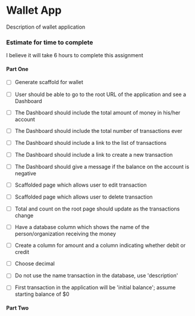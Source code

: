 # Wallet App

Description of wallet application

### Estimate for time to complete

I believe it will take 6 hours to complete this assignment


#### Part One

- [ ] Generate scaffold for wallet
- [ ] User should be able to go to the root URL of the application and see a Dashboard
- [ ] The Dashboard should include the total amount of money in his/her account
- [ ] The Dashboard should include the total number of transactions ever
- [ ] The Dashboard should include a link to the list of transactions
- [ ] The Dashboard should include a link to create a new transaction
- [ ] The Dashboard should give a message if the balance on the account is negative
- [ ] Scaffolded page which allows user to edit transaction
- [ ] Scaffolded page which allows user to delete transaction
- [ ] Total and count on the root page should update as the transactions change
- [ ] Have a database column which shows the name of the person/organization receiving the money
- [ ] Create a column for amount and a column indicating whether debit or credit
- [ ] Choose decimal
- [ ] Do not use the name transaction in the database, use 'description'
- [ ] First transaction in the application will be 'initial balance'; assume starting balance of $0


#### Part Two
